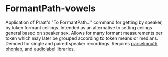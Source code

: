 # FormantPath-vowels
Application of Praat's "To FormantPath..." command for getting by speaker, by token formant ceilings. Intended as an alternative to setting ceiings general based on speaker sex. Allows for many formant measurements per token which may later be grouped according to token means or medians. Demoed for single and paired speaker recordings. Requires [parselmouth](https://github.com/YannickJadoul/Parselmouth), [phonlab](https://github.com/rsprouse/phonlab), and [audiolabel](https://github.com/rsprouse/audiolabel) libraries.
